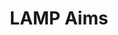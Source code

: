 ---
title: LAMP Aims
tag: LAMP
aim1: Collect survey data from households in Latin American migrant places of origin and in U.S. places of destination to describe and analyze the determinants and consequences of U.S. migration, including the prevalence and dynamics of new forms of migration that include women, children and families.
aim2: Broaden migration research to embrace both threat-based and opportunity-based movements, and develop and test new theoretical approaches to migration that consider threats to well-being that stem from crime, violence, and climate and weather-related events.
aim3: Make the data widely accessible to researchers in the U.S. and abroad for the study of Latin American migration to the United States.
---